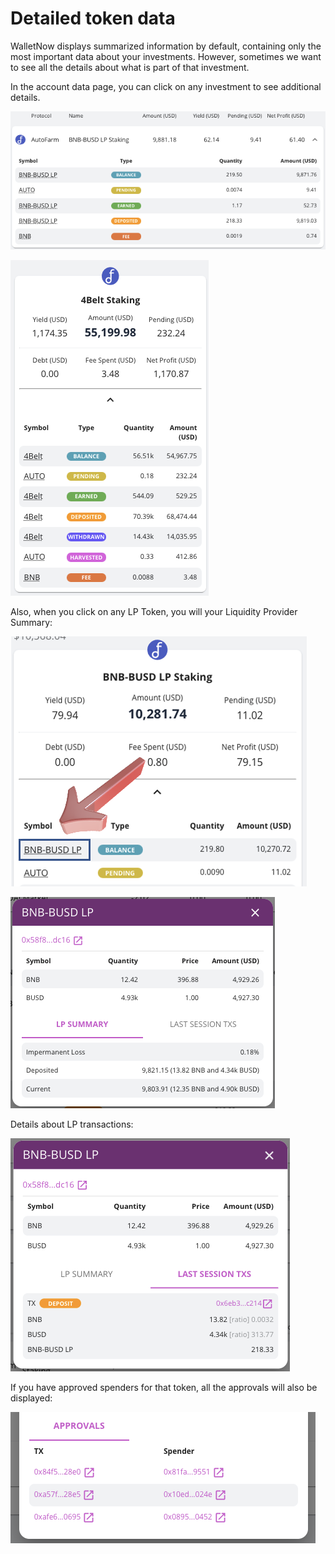 # Detailed token data

WalletNow displays summarized information by default, containing only the most important data about your investments. However, sometimes we want to see all the details about what is part of that investment.

In the account data page, you can click on any investment to see additional details.

![](../.gitbook/assets/image%20%2849%29.png)

![](../.gitbook/assets/image%20%2836%29.png)

Also, when you click on any LP Token, you will your Liquidity Provider Summary:

![Click on any LP Token](../.gitbook/assets/image%20%2858%29.png)

![The LP Summary will be displayed](../.gitbook/assets/image%20%2838%29.png)

Details about LP transactions:

![](../.gitbook/assets/image%20%2839%29.png)

If you have approved spenders for that token, all the approvals will also be displayed:

![](../.gitbook/assets/image%20%2860%29.png)

